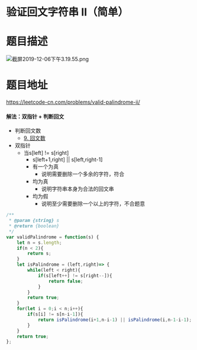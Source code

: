 # 验证回文字符串 Ⅱ（简单）
# 题目描述
![截屏2019-12-06下午3.19.55.png](https://pic.leetcode-cn.com/f11e622b09c0304b40965ad1cb9470ee8698d02a627c0da65677bfcfa5bae80d-%E6%88%AA%E5%B1%8F2019-12-06%E4%B8%8B%E5%8D%883.19.55.png)
# 题目地址
<https://leetcode-cn.com/problems/valid-palindrome-ii/>
#### 解法：双指针 + 判断回文
+ 判断回文数
  + [9. 回文数](https://leetcode-cn.com/problems/palindrome-number/solution/9-hui-wen-shu-jiang-ti-jie-fu-zhi-dao-liu-lan-qi-k/)
+ 双指针
  + 当s[left] != s[right]
    + s[left+1,right] || s[left,right-1]
    + 有一个为真
      + 说明需要删除一个多余的字符，符合
    + 均为真
      + 说明字符串本身为合法的回文串
    + 均为假
      + 说明至少需要删除一个以上的字符，不合题意
```javascript
/**
 * @param {string} s
 * @return {boolean}
 */
var validPalindrome = function(s) {
    let n = s.length;
    if(n < 2){
        return s;
    }
    let isPalindrome = (left,right)=> {
        while(left < right){
            if(s[left++] != s[right--]){
                return false;
            }
        }
        return true;
    }
    for(let i = 0;i < n;i++){
        if(s[i] != s[n-i-1]){
            return isPalindrome(i+1,n-i-1) || isPalindrome(i,n-1-i-1);
        }
    }
    return true;
};
```